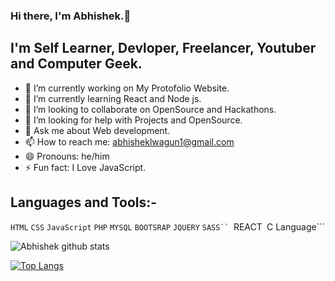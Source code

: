 ### Hi there, I'm Abhishek.👋

## I'm  Self Learner, Devloper, Freelancer, Youtuber and Computer Geek.

<!--
**AbhishekLwagun/AbhishekLwagun** is a ✨ _special_ ✨ repository because its `README.md` (this file) appears on your GitHub profile.

Here are some ideas to get you started:
-->

- 🔭 I’m currently working on  My Protofolio Website.
- 🌱 I’m currently learning React and Node js.
- 👯 I’m looking to collaborate on OpenSource and Hackathons.
- 🤔 I’m looking for help with Projects and OpenSource.
- 💬 Ask me about Web development.
- 📫 How to reach me: abhisheklwagun1@gmail.com
- 😄 Pronouns: he/him
- ⚡ Fun fact: I Love JavaScript.

## Languages and Tools:-

```HTML``` ```CSS``` ```JavaScript``` ```PHP``` ```MYSQL```  ```BOOTSRAP``` ```JQUERY``` ```SASS`` ```REACT``` ```C Language```

![Abhishek github stats](https://github-readme-stats.vercel.app/api?username=AbhishekLwagun&show_icons=true&theme=radical)

[![Top Langs](https://github-readme-stats.vercel.app/api/top-langs/?username=AbhishekLwagun)](https://github.com/AbhishekLwagun/github-readme-stats)


